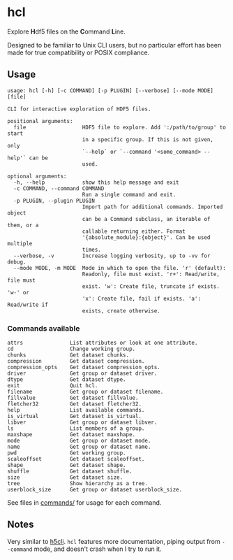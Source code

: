 # hcl

Explore **H**df5 files on the **C**ommand **L**ine.

Designed to be familiar to Unix CLI users, but no particular effort has been made for true compatibility or POSIX compliance.

## Usage

```_help
usage: hcl [-h] [-c COMMAND] [-p PLUGIN] [--verbose] [--mode MODE] [file]

CLI for interactive exploration of HDF5 files.

positional arguments:
  file                  HDF5 file to explore. Add ':/path/to/group' to start
                        in a specific group. If this is not given, only
                        `--help` or `--command '<some_command> --help'` can be
                        used.

optional arguments:
  -h, --help            show this help message and exit
  -c COMMAND, --command COMMAND
                        Run a single command and exit.
  -p PLUGIN, --plugin PLUGIN
                        Import path for additional commands. Imported object
                        can be a Command subclass, an iterable of them, or a
                        callable returning either. Format
                        '{absolute_module}:{object}'. Can be used multiple
                        times.
  --verbose, -v         Increase logging verbosity, up to -vv for debug.
  --mode MODE, -m MODE  Mode in which to open the file. 'r' (default):
                        Readonly, file must exist. 'r+': Read/write, file must
                        exist. 'w': Create file, truncate if exists. 'w-' or
                        'x': Create file, fail if exists. 'a': Read/write if
                        exists, create otherwise.
```

### Commands available

```_commands
attrs               List attributes or look at one attribute.
cd                  Change working group.
chunks              Get dataset chunks.
compression         Get dataset compression.
compression_opts    Get dataset compression_opts.
driver              Get group or dataset driver.
dtype               Get dataset dtype.
exit                Quit hcl.
filename            Get group or dataset filename.
fillvalue           Get dataset fillvalue.
fletcher32          Get dataset fletcher32.
help                List available commands.
is_virtual          Get dataset is_virtual.
libver              Get group or dataset libver.
ls                  List members of a group.
maxshape            Get dataset maxshape.
mode                Get group or dataset mode.
name                Get group or dataset name.
pwd                 Get working group.
scaleoffset         Get dataset scaleoffset.
shape               Get dataset shape.
shuffle             Get dataset shuffle.
size                Get dataset size.
tree                Show hierarchy as a tree.
userblock_size      Get group or dataset userblock_size.
```

See files in [commands/](./commands) for usage for each command.

## Notes

Very similar to [h5cli](https://pypi.org/project/h5cli/).
`hcl` features more documentation, piping output from `--command` mode, and doesn't crash when I try to run it.
